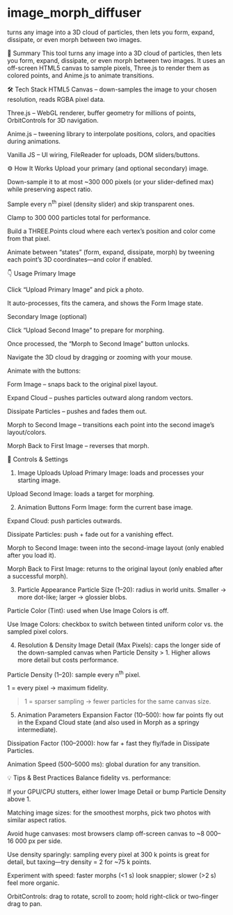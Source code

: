 # image_morph_diffuser
turns any image into a 3D cloud of particles, then lets you form, expand, dissipate, or even morph between two images.

🚀 Summary
This tool turns any image into a 3D cloud of particles, then lets you form, expand, dissipate, or even morph between two images. It uses an off-screen HTML5 canvas to sample pixels, Three.js to render them as colored points, and Anime.js to animate transitions.

🛠 Tech Stack
HTML5 Canvas – down-samples the image to your chosen resolution, reads RGBA pixel data.

Three.js – WebGL renderer, buffer geometry for millions of points, OrbitControls for 3D navigation.

Anime.js – tweening library to interpolate positions, colors, and opacities during animations.

Vanilla JS – UI wiring, FileReader for uploads, DOM sliders/buttons.

⚙️ How It Works
Upload your primary (and optional secondary) image.

Down-sample it to at most ~300 000 pixels (or your slider-defined max) while preserving aspect ratio.

Sample every n<sup>th</sup> pixel (density slider) and skip transparent ones.

Clamp to 300 000 particles total for performance.

Build a THREE.Points cloud where each vertex’s position and color come from that pixel.

Animate between “states” (form, expand, dissipate, morph) by tweening each point’s 3D coordinates—and color if enabled.

👇 Usage
Primary Image

Click “Upload Primary Image” and pick a photo.

It auto-processes, fits the camera, and shows the Form Image state.

Secondary Image (optional)

Click “Upload Second Image” to prepare for morphing.

Once processed, the “Morph to Second Image” button unlocks.

Navigate the 3D cloud by dragging or zooming with your mouse.

Animate with the buttons:

Form Image – snaps back to the original pixel layout.

Expand Cloud – pushes particles outward along random vectors.

Dissipate Particles – pushes and fades them out.

Morph to Second Image – transitions each point into the second image’s layout/colors.

Morph Back to First Image – reverses that morph.

🔧 Controls & Settings
1. Image Uploads
Upload Primary Image: loads and processes your starting image.

Upload Second Image: loads a target for morphing.

2. Animation Buttons
Form Image: form the current base image.

Expand Cloud: push particles outwards.

Dissipate Particles: push + fade out for a vanishing effect.

Morph to Second Image: tween into the second-image layout (only enabled after you load it).

Morph Back to First Image: returns to the original layout (only enabled after a successful morph).

3. Particle Appearance
Particle Size (1–20): radius in world units. Smaller → more dot-like; larger → glossier blobs.

Particle Color (Tint): used when Use Image Colors is off.

Use Image Colors: checkbox to switch between tinted uniform color vs. the sampled pixel colors.

4. Resolution & Density
Image Detail (Max Pixels): caps the longer side of the down-sampled canvas when Particle Density > 1. Higher allows more detail but costs performance.

Particle Density (1–20): sample every n<sup>th</sup> pixel.

1 = every pixel → maximum fidelity.

>1 = sparser sampling → fewer particles for the same canvas size.

5. Animation Parameters
Expansion Factor (10–500): how far points fly out in the Expand Cloud state (and also used in Morph as a springy intermediate).

Dissipation Factor (100–2000): how far + fast they fly/fade in Dissipate Particles.

Animation Speed (500–5000 ms): global duration for any transition.

💡 Tips & Best Practices
Balance fidelity vs. performance:

If your GPU/CPU stutters, either lower Image Detail or bump Particle Density above 1.

Matching image sizes: for the smoothest morphs, pick two photos with similar aspect ratios.

Avoid huge canvases: most browsers clamp off-screen canvas to ~8 000–16 000 px per side.

Use density sparingly: sampling every pixel at 300 k points is great for detail, but taxing—try density = 2 for ~75 k points.

Experiment with speed: faster morphs (<1 s) look snappier; slower (>2 s) feel more organic.

OrbitControls: drag to rotate, scroll to zoom; hold right-click or two-finger drag to pan.

